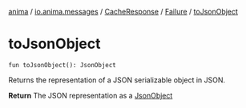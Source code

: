 [anima](../../../index.md) / [io.anima.messages](../../index.md) / [CacheResponse](../index.md) / [Failure](index.md) / [toJsonObject](./to-json-object.md)

# toJsonObject

`fun toJsonObject(): JsonObject`

Returns the representation of a JSON serializable object in JSON.

**Return**
The JSON representation as a [JsonObject](#)

